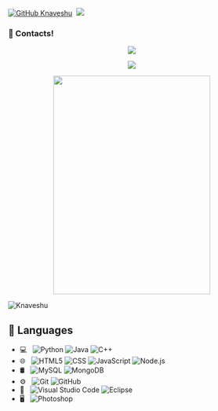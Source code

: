 [![GitHub Knaveshu](https://img.shields.io/github/followers/Knaveshu?label=follow&style=social)](https://github.com/Knaveshu)&nbsp;
<a href="https://instagram.com/knaveshu"><img src="https://img.shields.io/badge/@knaveshu-8b72ff?style=flat&logo=Instagram&logoColor=white"/></a> &nbsp;

<h3>🌟 Contacts!</h3>
<p align="center">
      <a href="https://open.spotify.com/artist/6qZjuIhb91SR2Q3HhpbM0H" target"blank_"><img src="https://img.shields.io/badge/spotify-ffbb00?style=for-the-badge&logo=spotify&logoColor=white"></a>
 
<p align="center">
      <a href="https://instagram.com/knaveshu" target"blank_"><img src="https://img.shields.io/badge/instagram-ffbb00?style=for-the-badge&logo=instagram&logoColor=white"></a>
 
 <p align="center">
  <img width="320" height="445" src="https://spotify-github-profile.vercel.app/api/view?uid=31347f3dfpbdyqjus3kaqptzrvye&cover_image=true&theme=default&bar_color=ff0000&bar_color_cover=true">
</p>

<img src="https://komarev.com/ghpvc/?username=Knaveshu&label=Ziyaretçi%20Sayısı&color=552b75" alt="Knaveshu" />

## 🔧 Languages
- 💻 &nbsp;
  ![Python](https://img.shields.io/badge/-Python-333333?style=flat&logo=python)
  ![Java](https://img.shields.io/badge/-Java-333333?style=flat&logo=Java&logoColor=007396)
  ![C++](https://img.shields.io/badge/-C++-333333?style=flat&logo=C%2B%2B&logoColor=00599C)
- 🌐 &nbsp;
  ![HTML5](https://img.shields.io/badge/-HTML5-333333?style=flat&logo=HTML5)
  ![CSS](https://img.shields.io/badge/-CSS-333333?style=flat&logo=CSS3&logoColor=1572B6)
  ![JavaScript](https://img.shields.io/badge/-JavaScript-333333?style=flat&logo=javascript)
  ![Node.js](https://img.shields.io/badge/-Node.js-333333?style=flat&logo=node.js)
- 🛢 &nbsp;
  ![MySQL](https://img.shields.io/badge/-MySQL-333333?style=flat&logo=mysql)
  ![MongoDB](https://img.shields.io/badge/-MongoDB-333333?style=flat&logo=mongodb)
- ⚙️ &nbsp;
  ![Git](https://img.shields.io/badge/-Git-333333?style=flat&logo=git)
  ![GitHub](https://img.shields.io/badge/-GitHub-333333?style=flat&logo=github)
- 🔧 &nbsp;
  ![Visual Studio Code](https://img.shields.io/badge/-Visual%20Studio%20Code-333333?style=flat&logo=visual-studio-code&logoColor=007ACC)
  ![Eclipse](https://img.shields.io/badge/-Eclipse-333333?style=flat&logo=eclipse-ide&logoColor=2C2255)
- 🖥 &nbsp;
  ![Photoshop](https://img.shields.io/badge/-Photoshop-333333?style=flat&logo=adobe-photoshop)







